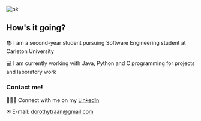 ![ok](https://user-images.githubusercontent.com/62575445/112886721-4b741d00-90a0-11eb-81f1-bcce6c76fce1.PNG)
## How's it going?
📚 I am a second-year student pursuing Software Engineering student at Carleton University

💻 I am currently working with Java, Python and C programming for projects and laboratory work

### Contact me! 
👩🏻‍💻 Connect with me on my [LinkedIn](https://www.linkedin.com/in/dorothy-tran-124a381b7/)

✉ E-mail: dorothytraan@gmail.com
